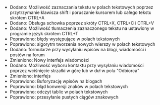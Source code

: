 - Dodano: Możliwość zaznaczania tekstu w polach tekstowych poprzez przytrzymanie klawisza shift i poruszanie kursorem lub całego tekstu skrótem CTRL+A
- Dodano: Obsługa schowka poprzez skróty CTRL+X, CTRL+C i CTRL+V
- Dodano: Możliwość tłumaczenia zaznaczonego tekstu na ustawiony w programie język skrótem CTRL+T
- Poprawiono: błędy występujące w polach tekstowych
- Poprawiono: algorytm tworzenia nowych wierszy w polach tekstowych
- Dodano: formularze przy wysyłaniu wpisów na blogi, wiadomości i postów na forum
- Zmieniono: Nowy interfejs wiadomości
- Dodano: Możliwość wyboru kontaktu przy wysyłaniu wiadomości poprzez wciśnięcie strzałki w górę lub w duł w polu "Odbiorca"
- Zmieniono: interfejs
- Poprawiono: Buforyzację wpisów na blogach
- Poprawiono: błąd konwersji znaków w polach tekstowych
- Poprawiono: odczyt tablic w polach tekstowych
- Poprawiono: przesyłanie pustych ciągów znakowych